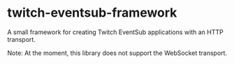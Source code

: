 # twitch-eventsub-framework

A small framework for creating Twitch EventSub applications with an HTTP transport.

Note: At the moment, this library does not support the WebSocket transport.
